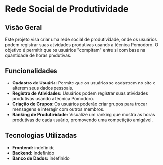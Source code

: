 # Rede Social de Produtividade

## Visão Geral

Este projeto visa criar uma rede social de produtividade, onde os usuários podem registrar suas atividades produtivas usando a técnica Pomodoro. O objetivo é permitir que os usuários "compitam" entre si com base na quantidade de horas produtivas.

## Funcionalidades

- **Cadastro de Usuário:** Permite que os usuários se cadastrem no site e alterem seus dados pessoais.
- **Registro de Atividades:** Usuários podem registrar suas atividades produtivas usando a técnica Pomodoro.
- **Criação de Grupos:** Os usuários poderão criar grupos para trocar mensagens e interagir com outros membros.
- **Ranking de Produtividade:** Visualize um ranking que mostra as horas produtivas de cada usuário, promovendo uma competição amigável.


## Tecnologias Utilizadas

- **Frontend:** indefinido
- **Backend:** indefinido
- **Banco de Dados:**  indefinido
